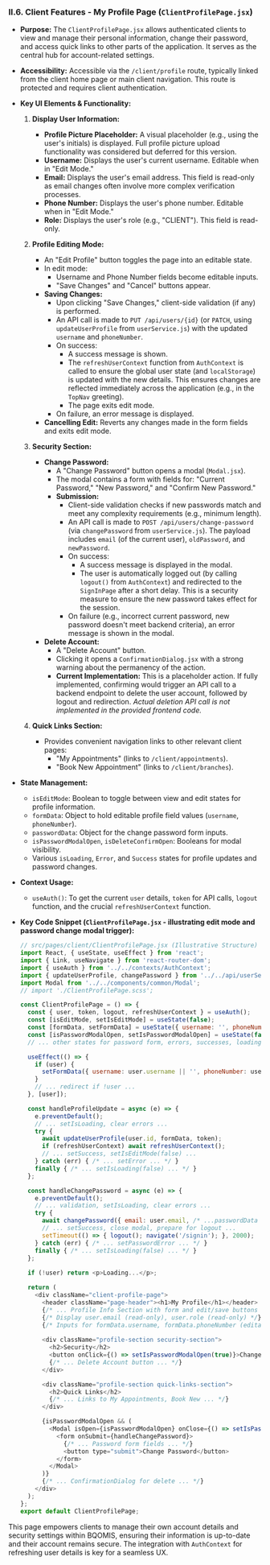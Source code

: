 
### II.6. Client Features - My Profile Page (`ClientProfilePage.jsx`)

*   **Purpose:** The `ClientProfilePage.jsx` allows authenticated clients to view and manage their personal information, change their password, and access quick links to other parts of the application. It serves as the central hub for account-related settings.
*   **Accessibility:** Accessible via the `/client/profile` route, typically linked from the client home page or main client navigation. This route is protected and requires client authentication.

*   **Key UI Elements & Functionality:**

    1.  **Display User Information:**
        *   **Profile Picture Placeholder:** A visual placeholder (e.g., using the user's initials) is displayed. Full profile picture upload functionality was considered but deferred for this version.
        *   **Username:** Displays the user's current username. Editable when in "Edit Mode."
        *   **Email:** Displays the user's email address. This field is read-only as email changes often involve more complex verification processes.
        *   **Phone Number:** Displays the user's phone number. Editable when in "Edit Mode."
        *   **Role:** Displays the user's role (e.g., "CLIENT"). This field is read-only.

    2.  **Profile Editing Mode:**
        *   An "Edit Profile" button toggles the page into an editable state.
        *   In edit mode:
            *   Username and Phone Number fields become editable inputs.
            *   "Save Changes" and "Cancel" buttons appear.
        *   **Saving Changes:**
            *   Upon clicking "Save Changes," client-side validation (if any) is performed.
            *   An API call is made to `PUT /api/users/{id}` (or `PATCH`, using `updateUserProfile` from `userService.js`) with the updated `username` and `phoneNumber`.
            *   On success:
                *   A success message is shown.
                *   The `refreshUserContext` function from `AuthContext` is called to ensure the global user state (and `localStorage`) is updated with the new details. This ensures changes are reflected immediately across the application (e.g., in the `TopNav` greeting).
                *   The page exits edit mode.
            *   On failure, an error message is displayed.
        *   **Cancelling Edit:** Reverts any changes made in the form fields and exits edit mode.

    3.  **Security Section:**
        *   **Change Password:**
            *   A "Change Password" button opens a modal (`Modal.jsx`).
            *   The modal contains a form with fields for: "Current Password," "New Password," and "Confirm New Password."
            *   **Submission:**
                *   Client-side validation checks if new passwords match and meet any complexity requirements (e.g., minimum length).
                *   An API call is made to `POST /api/users/change-password` (via `changePassword` from `userService.js`). The payload includes `email` (of the current user), `oldPassword`, and `newPassword`.
                *   On success:
                    *   A success message is displayed in the modal.
                    *   The user is automatically logged out (by calling `logout()` from `AuthContext`) and redirected to the `SignInPage` after a short delay. This is a security measure to ensure the new password takes effect for the session.
                *   On failure (e.g., incorrect current password, new password doesn't meet backend criteria), an error message is shown in the modal.
        *   **Delete Account:**
            *   A "Delete Account" button.
            *   Clicking it opens a `ConfirmationDialog.jsx` with a strong warning about the permanency of the action.
            *   **Current Implementation:** This is a placeholder action. If fully implemented, confirming would trigger an API call to a backend endpoint to delete the user account, followed by logout and redirection. *Actual deletion API call is not implemented in the provided frontend code.*

    4.  **Quick Links Section:**
        *   Provides convenient navigation links to other relevant client pages:
            *   "My Appointments" (links to `/client/appointments`).
            *   "Book New Appointment" (links to `/client/branches`).

*   **State Management:**
    *   `isEditMode`: Boolean to toggle between view and edit states for profile information.
    *   `formData`: Object to hold editable profile field values (`username`, `phoneNumber`).
    *   `passwordData`: Object for the change password form inputs.
    *   `isPasswordModalOpen`, `isDeleteConfirmOpen`: Booleans for modal visibility.
    *   Various `isLoading`, `Error`, and `Success` states for profile updates and password changes.

*   **Context Usage:**
    *   `useAuth()`: To get the current `user` details, `token` for API calls, `logout` function, and the crucial `refreshUserContext` function.

*   **Key Code Snippet (`ClientProfilePage.jsx` - illustrating edit mode and password change modal trigger):**
    ```javascript
    // src/pages/client/ClientProfilePage.jsx (Illustrative Structure)
    import React, { useState, useEffect } from 'react';
    import { Link, useNavigate } from 'react-router-dom';
    import { useAuth } from '../../contexts/AuthContext';
    import { updateUserProfile, changePassword } from '../../api/userService';
    import Modal from '../../components/common/Modal';
    // import './ClientProfilePage.scss';

    const ClientProfilePage = () => {
      const { user, token, logout, refreshUserContext } = useAuth();
      const [isEditMode, setIsEditMode] = useState(false);
      const [formData, setFormData] = useState({ username: '', phoneNumber: '' });
      const [isPasswordModalOpen, setIsPasswordModalOpen] = useState(false);
      // ... other states for password form, errors, successes, loading ...

      useEffect(() => {
        if (user) {
          setFormData({ username: user.username || '', phoneNumber: user.phoneNumber || '' });
        }
        // ... redirect if !user ...
      }, [user]);

      const handleProfileUpdate = async (e) => {
        e.preventDefault();
        // ... setIsLoading, clear errors ...
        try {
          await updateUserProfile(user.id, formData, token);
          if (refreshUserContext) await refreshUserContext();
          // ... setSuccess, setIsEditMode(false) ...
        } catch (err) { /* ... setError ... */ }
        finally { /* ... setIsLoading(false) ... */ }
      };

      const handleChangePassword = async (e) => {
        e.preventDefault();
        // ... validation, setIsLoading, clear errors ...
        try {
          await changePassword({ email: user.email, /* ...passwordData */ }, token);
          // ... setSuccess, close modal, prepare for logout ...
          setTimeout(() => { logout(); navigate('/signin'); }, 2000);
        } catch (err) { /* ... setPasswordError ... */ }
        finally { /* ... setIsLoading(false) ... */ }
      };
      
      if (!user) return <p>Loading...</p>;

      return (
        <div className="client-profile-page">
          <header className="page-header"><h1>My Profile</h1></header>
          {/* ... Profile Info Section with form and edit/save buttons ... */}
          {/* Display user.email (read-only), user.role (read-only) */}
          {/* Inputs for formData.username, formData.phoneNumber (editable in isEditMode) */}
          
          <div className="profile-section security-section">
            <h2>Security</h2>
            <button onClick={() => setIsPasswordModalOpen(true)}>Change Password</button>
            {/* ... Delete Account button ... */}
          </div>

          <div className="profile-section quick-links-section">
            <h2>Quick Links</h2>
            {/* ... Links to My Appointments, Book New ... */}
          </div>

          {isPasswordModalOpen && (
            <Modal isOpen={isPasswordModalOpen} onClose={() => setIsPasswordModalOpen(false)} title="Change Password">
              <form onSubmit={handleChangePassword}>
                {/* ... Password form fields ... */}
                <button type="submit">Change Password</button>
              </form>
            </Modal>
          )}
          {/* ... ConfirmationDialog for delete ... */}
        </div>
      );
    };
    export default ClientProfilePage;
    ```

This page empowers clients to manage their own account details and security settings within BQOMIS, ensuring their information is up-to-date and their account remains secure. The integration with `AuthContext` for refreshing user details is key for a seamless UX.